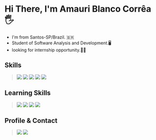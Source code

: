 
# Hi There, I'm Amauri Blanco Corrêa :raised_hand_with_fingers_splayed:

- I'm from Santos-SP/Brazil. :brazil:
- Student of Software Analysis and Development.:desktop_computer:
- looking for internship opportunity.:student:


## Skills 

> <img src="https://img.icons8.com/color/58/000000/html-5--v1.png"/>
> <img src="https://img.icons8.com/color/58/000000/css3.png"/>
> <img src="https://img.icons8.com/color/58/000000/javascript.png"/>
> <img src="https://img.icons8.com/color/48/000000/git.png"/>
> <img src="https://img.icons8.com/color/50/000000/python.png"/>

## Learning Skills

> <img src="https://img.icons8.com/officel/58/000000/php-logo.png"/>
> <img src="https://img.icons8.com/color/48/000000/mysql-logo.png"/>  
> <img src="https://img.icons8.com/color/48/000000/wordpress.png"/> 
> <img src="https://img.icons8.com/color/48/000000/bootstrap.png"/> 

## Profile & Contact

> [<img src="https://img.icons8.com/color/48/000000/linkedin.png"/>](https://www.linkedin.com/in/amauriblanco/)      [<img src="https://img.icons8.com/color/48/000000/gmail.png"/>](mailto:blancoamauri@gmail.com)





